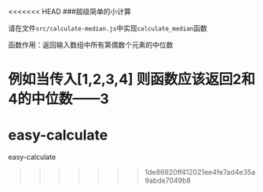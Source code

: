 <<<<<<< HEAD
###超级简单的小计算

请在文件`src/calculate-median.js`中实现`calculate_median`函数

函数作用：返回输入数组中所有第偶数个元素的中位数

例如当传入[1,2,3,4] 则函数应该返回2和4的中位数——3
=======
# easy-calculate
easy-calculate
>>>>>>> 1de86920ff412021ee4fe7ad4e35a9abde7049b8
